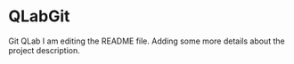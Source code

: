 # QLabGit
Git QLab
I am editing the README file. Adding some more details about the project description.
